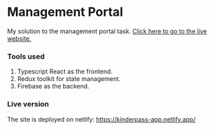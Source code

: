 # Management Portal

My solution to the management portal task. [Click here to go to the live website.](https://kinderpass-app.netlify.app/)

### Tools used

1. Typescript React as the frontend.
1. Redux toolkit for state management.
1. Firebase as the backend.

### Live version

The site is deployed on netlify: https://kinderpass-app.netlify.app/
